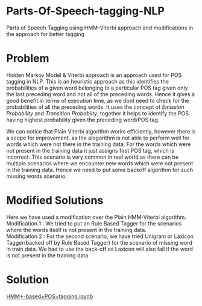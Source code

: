 # Parts-Of-Speech-tagging-NLP
Parts of Speech Tagging using HMM-Viterbi approach and modifications in the approach for better tagging

# Problem
Hidden Markov Model & Viterbi approach is an approach used for POS tagging in NLP. This is an heuristic approach as this identifies the probabilities of a given word belonging to a particular POS tag given only the last preceding word and not all of the preceding words. Hence it gives a good benefit in terms of execution time, as we dont need to check for the probabilities of all the preceding words.
It uses the concept of *Emission Probability* and *Transition Probabiity*, together it helps to identify the POS having highest probability given the preceding word/POS tag.

We can notice that Plain Viterbi algorithm works efficiently, however there is a scope for improvement, as the alogorithm is not able to perform well for words which were not there in the training data. For the words which were not present in the training data it just assigns first POS tag, which is incorrect. This scenario is very common in real world as there can be multiple scenarios where we encounter new words which were not present in the training data. Hence we need to put some backoff algorithm for such missing words scenario.

# Modified Solutions
Here we have used a modification over the Plain HMM-Viterbi algorithm.\
Modification 1 : We tried to put an Rule Based Tagger for the scenarios where the words itself is not present in the training data.\
Modification 2 : For the second scenario, we have tried Unigram or Laxicon Tagger(backed off by Rule Based Tagger) for the scenario of missing word in train data. We had to use the back-off as Laxicon will also fail if the word is not present in the training data.

# Solution
[HMM+-based+POS+tagging.ipynb](https://github.com/BurnwalAmardeep/Parts-Of-Speech-tagging-NLP-/blob/master/HMM%2B-based%2BPOS%2Btagging.ipynb)
